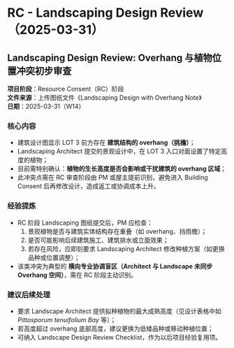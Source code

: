 # RC - Landscaping Design Review（2025-03-31）

## Landscaping Design Review: Overhang 与植物位置冲突初步审查

**项目阶段**：Resource Consent（RC）阶段  
**文件来源**：上传图纸文件《Landscaping Design with Overhang Note》  
**日期**：2025-03-31（W14）

### 核心内容

- 建筑设计图显示 LOT 3 前方存在 **建筑结构的 overhang（挑檐）**；
- Landscaping Architect 提交的景观设计中，在 LOT 3 入口对面设置了特定高度的植物；
- 目前需特别确认：**植物的生长高度是否会影响或干扰建筑的 overhang 区域**；
- 此冲突点需在 RC 审查阶段由 PM 或屋主提前识别，避免进入 Building Consent 后再修改设计，造成返工或协调成本上升。

### 经验提炼

- RC 阶段 Landscaping 图纸提交后，PM 应检查：
  1. 景观植物是否与建筑实体结构存在重叠（如 overhang、挡雨檐）；
  2. 是否可能影响后续建筑施工、建筑排水或立面效果；
  3. 若存在风险，应即刻要求 Landscaping Architect 修改种植方案（如更换品种或位置调整）；
- 该类冲突为典型的 **横向专业协调盲区（Architect 与 Landscape 未同步 Overhang 空间）**，需在 RC 阶段主动识别。

### 建议后续处理

- 要求 Landscape Architect 提供拟种植物的最大成熟高度（见设计表格中如 _Pittosporum tenuifolium Bay_ 等）；
- 若高度超过 overhang 底部高度，建议更换为低矮品种或移动种植位置；
- 可纳入 Landscape Design Review Checklist，作为以后项目经验复用项。
